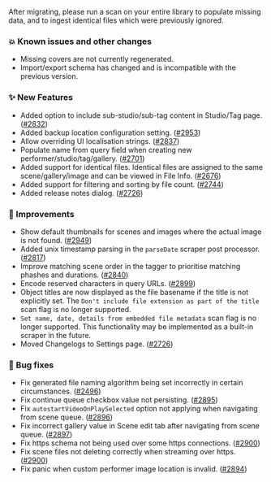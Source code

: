After migrating, please run a scan on your entire library to populate missing data, and to ingest identical files which were previously ignored.

### 💥 Known issues and other changes
* Missing covers are not currently regenerated.
* Import/export schema has changed and is incompatible with the previous version.

### ✨ New Features
* Added option to include sub-studio/sub-tag content in Studio/Tag page. ([#2832](https://github.com/stashapp/stash/pull/2832))
* Added backup location configuration setting. ([#2953](https://github.com/stashapp/stash/pull/2953))
* Allow overriding UI localisation strings. ([#2837](https://github.com/stashapp/stash/pull/2837))
* Populate name from query field when creating new performer/studio/tag/gallery. ([#2701](https://github.com/stashapp/stash/pull/2701))
* Added support for identical files. Identical files are assigned to the same scene/gallery/image and can be viewed in File Info. ([#2676](https://github.com/stashapp/stash/pull/2676))
* Added support for filtering and sorting by file count. ([#2744](https://github.com/stashapp/stash/pull/2744))
* Added release notes dialog. ([#2726](https://github.com/stashapp/stash/pull/2726))

### 🎨 Improvements
* Show default thumbnails for scenes and images where the actual image is not found. ([#2949](https://github.com/stashapp/stash/pull/2949))
* Added unix timestamp parsing in the `parseDate` scraper post processor. ([#2817](https://github.com/stashapp/stash/pull/2817))
* Improve matching scene order in the tagger to prioritise matching phashes and durations. ([#2840](https://github.com/stashapp/stash/pull/2840)) 
* Encode reserved characters in query URLs. ([#2899](https://github.com/stashapp/stash/pull/2899))
* Object titles are now displayed as the file basename if the title is not explicitly set. The `Don't include file extension as part of the title` scan flag is no longer supported.
* `Set name, date, details from embedded file metadata` scan flag is no longer supported. This functionality may be implemented as a built-in scraper in the future.
* Moved Changelogs to Settings page. ([#2726](https://github.com/stashapp/stash/pull/2726))

### 🐛 Bug fixes
* Fix generated file naming algorithm being set incorrectly in certain circumstances. ([#2496](https://github.com/stashapp/stash/pull/2946))
* Fix continue queue checkbox value not persisting. ([#2895](https://github.com/stashapp/stash/pull/2895))
* Fix `autostartVideoOnPlaySelected` option not applying when navigating from scene queue. ([#2896](https://github.com/stashapp/stash/pull/2896))
* Fix incorrect gallery value in Scene edit tab after navigating from scene queue. ([#2897](https://github.com/stashapp/stash/pull/2897))
* Fix https schema not being used over some https connections. ([#2900](https://github.com/stashapp/stash/pull/2900))
* Fix scene files not deleting correctly when streaming over https. ([#2900](https://github.com/stashapp/stash/pull/2900))
* Fix panic when custom performer image location is invalid. ([#2894](https://github.com/stashapp/stash/pull/2894))
